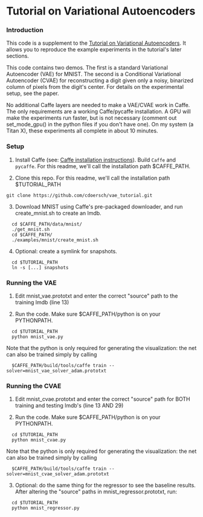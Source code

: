 # Tutorial on Variational Autoencoders
### Introduction

This code is a supplement to the [Tutorial on Variational Autoencoders](http://arxiv.org/abs/1606.05908).  It allows you to reproduce the example experiments in the tutorial's later sections.

This code contains two demos.  The first is a standard Variational Autoencoder (VAE) for MNIST.  The second is a Conditional Variational Autoencoder (CVAE) for reconstructing a digit given only a noisy, binarized column of pixels from the digit's center.  For details on the experimental setup, see the paper.

No additional Caffe layers are needed to make a VAE/CVAE work in Caffe.  The only requirements are a working Caffe/pycaffe installation.  A GPU will make the experiments run faster, but is not necessary (comment out set_mode_gpu() in the python files if you don't have one).  On my system (a Titan X), these experiments all complete in about 10 minutes.

### Setup
  1. Install Caffe (see: [Caffe installation instructions](http://caffe.berkeleyvision.org/installation.html)).  Build `Caffe` and `pycaffe`.  For this readme, we'll call the installation path $CAFFE_PATH.

  2. Clone this repo.  For this readme, we'll call the installation path $TUTORIAL_PATH
  ```Shell
  git clone https://github.com/cdoersch/vae_tutorial.git
  ```

  3. Download MNIST using Caffe's pre-packaged downloader, and run create_mnist.sh to create an lmdb.
  ```Shell
    cd $CAFFE_PATH/data/mnist/
    ./get_mnist.sh
    cd $CAFFE_PATH/
    ./examples/mnist/create_mnist.sh
  ```

  4. Optional: create a symlink for snapshots.  
  ```Shell
    cd $TUTORIAL_PATH
    ln -s [...] snapshots
  ```

### Running the VAE
  1. Edit mnist_vae.prototxt and enter the correct "source" path to the training lmdb (line 13)

  2. Run the code.  Make sure $CAFFE_PATH/python is on your PYTHONPATH.

  ```Shell
    cd $TUTORIAL_PATH
    python mnist_vae.py
  ```

  Note that the python is only required for generating the visualization: the net can also be trained simply by calling
  ```Shell
    $CAFFE_PATH/build/tools/caffe train --solver=mnist_vae_solver_adam.prototxt
  ```

### Running the CVAE
  1. Edit mnist_cvae.prototxt and enter the correct "source" path for BOTH training and testing lmdb's (line 13 AND 29)

  2. Run the code.  Make sure $CAFFE_PATH/python is on your PYTHONPATH.

  ```Shell
    cd $TUTORIAL_PATH
    python mnist_cvae.py
  ```

  Note that the python is only required for generating the visualization: the net can also be trained simply by calling
  ```Shell
    $CAFFE_PATH/build/tools/caffe train --solver=mnist_cvae_solver_adam.prototxt
  ```

  3. Optional: do the same thing for the regressor to see the baseline results.  After altering the "source" paths in mnist_regressor.prototxt, run:
  ```Shell
    cd $TUTORIAL_PATH
    python mnist_regressor.py
  ```
